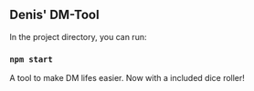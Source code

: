 ## Denis' DM-Tool

In the project directory, you can run:

### `npm start`

A tool to make DM lifes easier. Now with a included dice roller!
